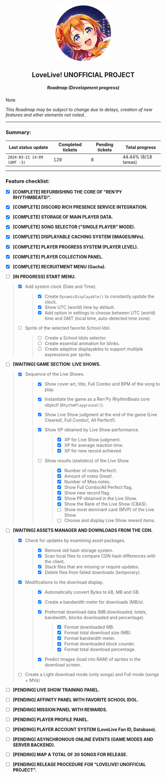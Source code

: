 <p align="center">
  <img width="180" height="180" src="https://github.com/CharlieFuu69/RenPy_RhythmBeats/blob/main/icons/llup_icon.png">
</p>

<h2 align="center"> LoveLive! UNOFFICIAL PROJECT </h2>
<h5 align="center"> Roadmap (Development progress) </h5>

> [!NOTE]
> _This Roadmap may be subject to change due to delays, creation of new features and other elements not noted.._

---

### Summary:

| Last status update             | Completed tickets   | Pending tickets    | Total progress        |
|---|---|---|---|
| `2024-03-21 14:09 (GMT -3)`    | 129                 | 8                  | 44.44% (8/18 tareas)  |

---

### Feature checklist:

- [x] **[COMPLETE] REFURBISHING THE CORE OF "REN'PY RHYTHMBEATS!".**

- [x] **[COMPLETE] DISCORD RICH PRESENCE SERVICE INTEGRATION.**

- [x] **[COMPLETE] STORAGE OF MAIN PLAYER DATA.**

- [x] **[COMPLETE] SONG SELECTOR ("SINGLE PLAYER" MODE).**

- [x] **[COMPLETE] DISPLAYABLE CACHING SYSTEM (IMAGES/MVs).**

- [x] **[COMPLETE] PLAYER PROGRESS SYSTEM (PLAYER LEVEL).**

- [x] **[COMPLETE] PLAYER COLLECTION PANEL.**

- [x] **[COMPLETE] RECRUITMENT MENU (Gacha).**

- [ ] **[IN PROGRESS] START MENU.**
> - [x] Add system clock (Date and Time).
>   > - [x] Create `DynamicDisplayable()` to constantly update the clock.
>   > - [x] Show UTC (world) time by default.
>   > - [x] Add option in settings to choose between UTC (world) time and GMT (local time, auto-detected time zone).
>
> - [ ] Sprite of the selected favorite School Idol.
>   > - [ ] Create a School Idols selector.
>   > - [ ] Create essential animation for blinks.
>   > - [ ] Create adaptive displayables to support multiple expressions per sprite.


- [ ] **[WAITING] GAME SECTION: LIVE SHOWS.**
> - [x] Sequence of the Live Shows.
>   > - [x] Show cover art, title, Full Combo and BPM of the song to play.
>   > - [x] Instantiate the game as a Ren'Py RhythmBeats core object! (`RhythmPlayground()`).
>   > - [x] Show Live Show judgment at the end of the game (Live Cleared!, Full Combo!, All Perfect!).
>   > - [x] Show XP obtained by Live Show performance.
>   >   > - [x] XP for Live Show judgment.
>   >   > - [x] XP for average reaction time.
>   >   > - [x] XP for new record achieved.
>   >
>   > - [ ] Show results (statistics) of the Live Show.
>   >   > - [x] Number of notes Perfect!.
>   >   > - [x] Amount of notes Great!.
>   >   > - [x] Number of Miss notes.
>   >   > - [x] Show Full Combo/All Perfect flag.
>   >   > - [x] Show new record flag.
>   >   > - [x] Show PP obtained in the Live Show.
>   >   > - [x] Show the Rank of the Live Show (CBAS).
>   >   > - [ ] Show most dominant card (MVP) of the Live Show.
>   >   > - [ ] Choose and display Live Show reward items.


- [ ] **[WAITING] ASSETS MANAGER AND DOWNLOADS FROM THE CDN.**
> - [x] Check for updates by examining asset packages.
>   > - [x] Remove old hash storage system.
>   > - [x] Scan local files to compare CDN hash differences with the client.
>   > - [x] Stack files that are missing or require updates.
>   > - [x] Delete files from failed downloads (temporary).
>
> - [x] Modifications to the download display.
>   > - [x] Automatically convert Bytes to kB, MB and GB.
>   > - [x] Create a bandwidth meter for downloads (MB/s).
>   > - [x] Preformat download data (MB downloaded, totals, bandwidth, blocks downloaded and percentage).
>   >   > - [x] Format downloaded MB.
>   >   > - [x] Format total download size (MB).
>   >   > - [x] Format bandwidth meter.
>   >   > - [x] Format downloaded block counter.
>   >   > - [x] Format total download percentage.
>   >
>   > - [x] Predict images (load into RAM) of sprites in the download screen.
>
> - [ ] Create a Light download mode (only songs) and Full mode (songs + MVs)

- [ ] **[PENDING] LIVE SHOW TRAINING PANEL.**

- [ ] **[PENDING] AFFINITY PANEL WITH FAVORITE SCHOOL IDOL.**

- [ ] **[PENDING] MISSION PANEL WITH REWARDS.**

- [ ] **[PENDING] PLAYER PROFILE PANEL.**

- [ ] **[PENDING] PLAYER ACCOUNT SYSTEM (LoveLive Fan ID, Database).**

- [ ] **[PENDING] ASYNCHRONOUS ONLINE EVENTS (GAME MODES AND SERVER BACKEND).**

- [ ] **[PENDING] MAP A TOTAL OF 30 SONGS FOR RELEASE.**

- [ ] **[PENDING] RELEASE PROCEDURE FOR "LOVELIVE! UNOFFICIAL PROJECT".**
